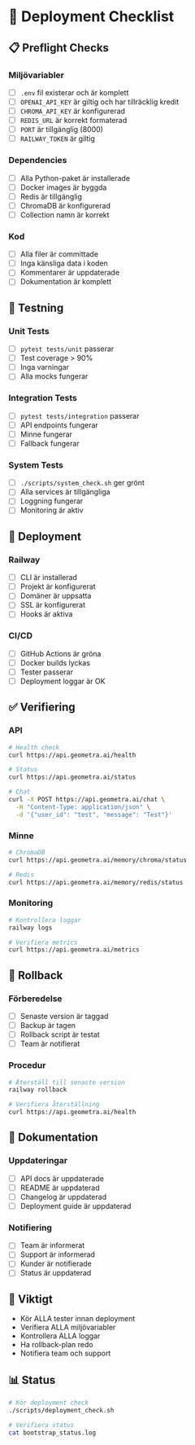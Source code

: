# 🚀 Deployment Checklist

## 📋 Preflight Checks

### Miljövariabler
- [ ] `.env` fil existerar och är komplett
- [ ] `OPENAI_API_KEY` är giltig och har tillräcklig kredit
- [ ] `CHROMA_API_KEY` är konfigurerad
- [ ] `REDIS_URL` är korrekt formaterad
- [ ] `PORT` är tillgänglig (8000)
- [ ] `RAILWAY_TOKEN` är giltig

### Dependencies
- [ ] Alla Python-paket är installerade
- [ ] Docker images är byggda
- [ ] Redis är tillgänglig
- [ ] ChromaDB är konfigurerad
- [ ] Collection namn är korrekt

### Kod
- [ ] Alla filer är committade
- [ ] Inga känsliga data i koden
- [ ] Kommentarer är uppdaterade
- [ ] Dokumentation är komplett

## 🧪 Testning

### Unit Tests
- [ ] `pytest tests/unit` passerar
- [ ] Test coverage > 90%
- [ ] Inga varningar
- [ ] Alla mocks fungerar

### Integration Tests
- [ ] `pytest tests/integration` passerar
- [ ] API endpoints fungerar
- [ ] Minne fungerar
- [ ] Fallback fungerar

### System Tests
- [ ] `./scripts/system_check.sh` ger grönt
- [ ] Alla services är tillgängliga
- [ ] Loggning fungerar
- [ ] Monitoring är aktiv

## 🚢 Deployment

### Railway
- [ ] CLI är installerad
- [ ] Projekt är konfigurerat
- [ ] Domäner är uppsatta
- [ ] SSL är konfigurerat
- [ ] Hooks är aktiva

### CI/CD
- [ ] GitHub Actions är gröna
- [ ] Docker builds lyckas
- [ ] Tester passerar
- [ ] Deployment loggar är OK

## ✅ Verifiering

### API
```bash
# Health check
curl https://api.geometra.ai/health

# Status
curl https://api.geometra.ai/status

# Chat
curl -X POST https://api.geometra.ai/chat \
  -H "Content-Type: application/json" \
  -d '{"user_id": "test", "message": "Test"}'
```

### Minne
```bash
# ChromaDB
curl https://api.geometra.ai/memory/chroma/status

# Redis
curl https://api.geometra.ai/memory/redis/status
```

### Monitoring
```bash
# Kontrollera loggar
railway logs

# Verifiera metrics
curl https://api.geometra.ai/metrics
```

## 🔄 Rollback

### Förberedelse
- [ ] Senaste version är taggad
- [ ] Backup är tagen
- [ ] Rollback script är testat
- [ ] Team är notifierat

### Procedur
```bash
# Återställ till senaste version
railway rollback

# Verifiera återställning
curl https://api.geometra.ai/health
```

## 📝 Dokumentation

### Uppdateringar
- [ ] API docs är uppdaterade
- [ ] README är uppdaterad
- [ ] Changelog är uppdaterad
- [ ] Deployment guide är uppdaterad

### Notifiering
- [ ] Team är informerat
- [ ] Support är informerad
- [ ] Kunder är notifierade
- [ ] Status är uppdaterad

## 🚨 Viktigt

- Kör ALLA tester innan deployment
- Verifiera ALLA miljövariabler
- Kontrollera ALLA loggar
- Ha rollback-plan redo
- Notifiera team och support

## 📊 Status

```bash
# Kör deployment check
./scripts/deployment_check.sh

# Verifiera status
cat bootstrap_status.log
``` 